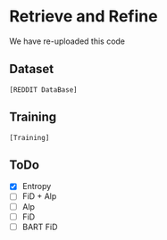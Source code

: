 # Retrieve and Refine
We have re-uploaded this code

## Dataset
```
[REDDIT DataBase]
```

## Training
```
[Training]
```
## ToDo
- [X] Entropy
- [ ] FiD + Alp
- [ ] Alp
- [ ] FiD
- [ ] BART FiD
